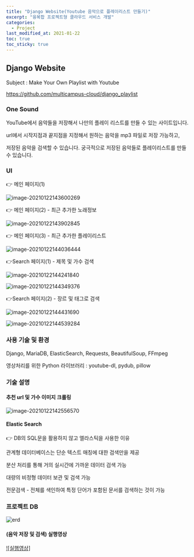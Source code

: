 ```yaml
---
title: "Django Website(Youtube 음악으로 플레이리스트 만들기)"
excerpt: "융복합 프로젝트형 클라우드 서비스 개발"
categories:
  - Project
last_modified_at: 2021-01-22
toc: true
toc_sticky: true
---
```


## Django Website

Subject : Make Your Own Playlist with Youtube

https://github.com/multicampus-cloud/django_playlist



### One Sound

YouTube에서 음악들을 저장해서 나만의 플레이 리스트를 만들 수 있는 사이트입니다.

url에서 시작지점과 끝지점을 지정해서 원하는 음악을 mp3 파일로 저장 가능하고, 

저장된 음악을 검색할 수 있습니다. 궁극적으로 저장된 음악들로 플레이리스트를 만들 수 있습니다.



### UI

👉 메인 페이지(1)

![image-20210122143600269](../../assets/images/image-20210122143600269.png)

👉 메인 페이지(2) - 최근 추가한 노래정보

![image-20210122143902845](../../assets/images/image-20210122143902845.png)

👉 메인 페이지(3) - 최근 추가한 플레이리스트

![image-20210122144036444](../../assets/images/image-20210122144036444.png)



👉Search 페이지(1) - 제목 및 가수 검색

![image-20210122144241840](../../assets/images/image-20210122144241840.png)

![image-20210122144349376](../../assets/images/image-20210122144349376.png)

👉Search 페이지(2) - 장르 및 태그로 검색

![image-20210122144431690](../../assets/images/image-20210122144431690.png)

![image-20210122144539284](../../assets/images/image-20210122144539284.png)



### 사용 기술 및 환경

Django, MariaDB, ElasticSearch, Requests, BeautifulSoup, FFmpeg

영상처리를 위한 Python 라이브러리 : youtube-dl, pydub, pillow



### 기술 설명

#### 추천 url 및 가수 이미지 크롤링

![image-20210122142556570](../../assets/images/image-20210122142556570.png)

#### Elastic Search

👉 DB의 SQL문을 활용하지 않고 엘라스틱을 사용한 이유

관계형 데이터베이스는 단순 텍스트 매칭에 대한 검색만을 제공

분산 처리를 통해 거의 실시간에 가까운 데이터 검색 가능

대량의 비정형 데이터 보관 및 검색 가능

전문검색 - 전체를 색인하여 특정 단어가 포함된 문서를 검색하는 것이 가능



### 프로젝트 DB

![erd](../../assets/images/erd.png)



#### (음악 저장 및 검색) 실행영상

[![실행영상]](https://user-images.githubusercontent.com/17541671/105449181-2d162d80-5cbb-11eb-9f09-0ce034d20ab2.mp4)

